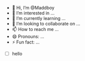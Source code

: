 - 👋 Hi, I’m @Maddboy
- 👀 I’m interested in ...
- 🌱 I’m currently learning ...
- 💞️ I’m looking to collaborate on ...
- 📫 How to reach me ...
- 😄 Pronouns: ...
- ⚡ Fun fact: ...

- [ ] hello
<!---
Maddboy/Maddboy is a ✨ special ✨ repository because its `README.md` (this file) appears on your GitHub profile.
You can click the Preview link to take a look at your changes.
--->
